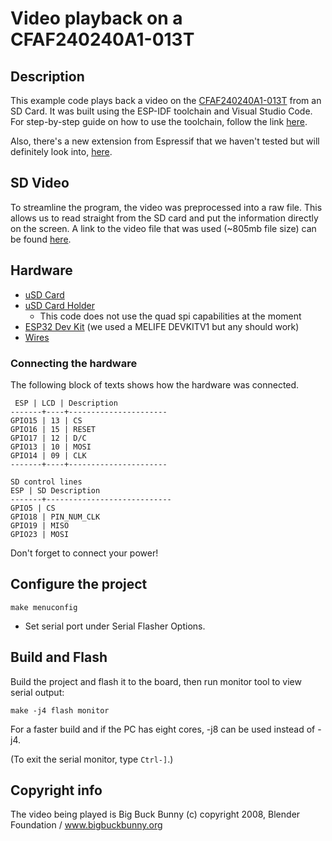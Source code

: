 # Video playback on a CFAF240240A1-013T

## Description 
This example code plays back a video on the [CFAF240240A1-013T](https://www.crystalfontz.com/product/cfaf240240a1013t) from an SD Card. It was built using the ESP-IDF toolchain and Visual Studio Code. For step-by-step guide on how to use the toolchain, follow the link [here](https://docs.espressif.com/projects/esp-idf/en/latest/get-started/). 

Also, there's a new extension from Espressif that we haven't tested but will definitely look into, [here](https://marketplace.visualstudio.com/items?itemName=espressif.esp-idf-extension).

## SD Video
To streamline the program, the video was preprocessed into a raw file. This allows us to read straight from the SD card and put the information directly on the screen. A link to the video file that was used (~805mb file size) can be found [here](https://baxsie.com/images/CFA/Github/BBB_565.raw).

## Hardware
* [uSD Card](https://www.crystalfontz.com/product/cfapn01879-usd-card-4-gb)
* [uSD Card Holder](https://www.crystalfontz.com/product/cfa10112-sd-card-reader)
  * This code does not use the quad spi capabilities at the moment
* [ESP32 Dev Kit](https://www.amazon.com/MELIFE-Development-Dual-Mode-Microcontroller-Integrated/dp/B07Q576VWZ/ref=asc_df_B07Q576VWZ) (we used a MELIFE DEVKITV1 but any should work)
* [Wires](https://www.crystalfontz.com/product/wrjmpy40)

### Connecting the hardware

The following block of texts shows how the hardware was connected.

``  ESP | LCD | Description        ``  
``-------+----+----------------------``  
``GPIO15 | 13 | CS                    ``  
``GPIO16 | 15 | RESET                 ``  
``GPIO17 | 12 | D/C                   ``  
``GPIO13 | 10 | MOSI                  ``  
``GPIO14 | 09 | CLK                  ``  
``-------+----+----------------------``  


``SD control lines                      ``  
`` ESP | SD Description              ``  
``-------+---------------------------- ``  
`` GPIO5 | CS                          ``  
`` GPIO18 | PIN_NUM_CLK                 ``  
`` GPIO19 | MISO                        ``  
`` GPIO23 | MOSI                        ``  

Don't forget to connect your power!


## Configure the project

```
make menuconfig
```

* Set serial port under Serial Flasher Options.

## Build and Flash

Build the project and flash it to the board, then run monitor tool to view serial output:

```
make -j4 flash monitor
```

For a faster build and if the PC has eight cores, -j8 can be used instead of -j4.

(To exit the serial monitor, type ``Ctrl-]``.)

## Copyright info
The video being played is Big Buck Bunny (c) copyright 2008, Blender Foundation / www.bigbuckbunny.org
